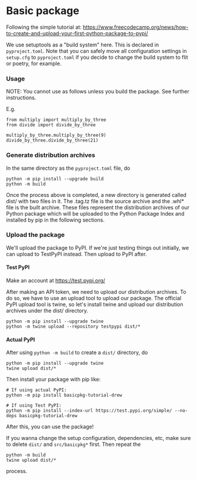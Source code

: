 # Basic package

Following the simple tutorial at:
https://www.freecodecamp.org/news/how-to-create-and-upload-your-first-python-package-to-pypi/

We use setuptools as a "build system" here. This is declared in `pyproject.toml`. 
Note that you can safely move all configuration settings in `setup.cfg` to `pyproject.toml` if you 
decide to change the build system to flit or poetry, for example.

### Usage

NOTE: You cannot use as follows unless you build the package. See further instructions.

E.g.

    from multiply import multiply_by_three
    from divide import divide_by_three

    multiply_by_three.multiply_by_three(9)
    divide_by_three.divide_by_three(21)

### Generate distribution archives

In the same directory as the `pyproject.toml` file, do

    python -m pip install --upgrade build
    python -m build

Once the process above is completed, a new directory is generated called dist/ with two files in it. 
The .tag.tz file is the source archive and the .whl* file is the built archive. These files 
represent the distribution archives of our Python package which will be uploaded to the Python 
Package Index and installed by pip in the following sections.

### Upload the package

We'll upload the package to PyPI.
If we're just testing things out initially, we can upload to TestPyPI instead.
Then upload to PyPI after.

#### Test PyPI

Make an account at https://test.pypi.org/

After making an API token, we need to upload our distribution archives. To do so, we have to use an 
upload tool to upload our package. The official PyPI upload tool is twine, so let's install twine 
and upload our distribution archives under the dist/ directory.

    python -m pip install --upgrade twine
    python -m twine upload --repository testpypi dist/*
    
#### Actual PyPI

After using `python -m build` to create a `dist/` directory, do

    python -m pip install --upgrade twine
    twine upload dist/*
    
Then install your package with pip like:

    # If using actual PyPI:
    python -m pip install basicpkg-tutorial-drew
    
    # If using Test PyPI:
    python -m pip install --index-url https://test.pypi.org/simple/ --no-deps basicpkg-tutorial-drew
    
After this, you can use the package!

If you wanna change the setup configuration, dependencies, etc, make sure to delete `dist/` and `src/basicpkg*` 
first. Then repeat the

    python -m build
    twine upload dist/*
    
process.
    
